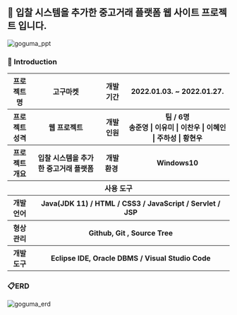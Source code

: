 ## 🍠 입찰 시스템을 추가한 중고거래 플랫폼 웹 사이트 프로젝트 입니다.

![goguma_ppt](https://user-images.githubusercontent.com/90780701/152696909-20209341-07bc-4062-bb20-2be93588aea7.png)

### 👋 Introduction
<table>
    <tr>
        <th width="11%">프로젝트 명 </th>
        <th>고구마켓</th>
        <th>개발기간</th>
        <th>2022.01.03. ~ 2022.01.27.</th>
    </tr>
    <tr>
        <th>프로젝트 성격</th>
        <th>웹 프로젝트</th>
        <th>개발인원</th>
        <th>팀 / 6명<br>
            송준영 | 이유미 | 이찬우 | 이혜인 | 주하성 | 황현우
        </th>
    </tr>
    <tr>
        <th>프로젝트 개요</th>
        <th>입찰 시스템을 추가한 중고거래 플랫폼</th>
        <th>개발환경&nbsp;</th>
        <th>Windows10</th>
    </tr>
    <tr>
        <th colspan="5">사용 도구</th>
    </tr>
    <tr>
        <th>개발언어</th>
        <th colspan="3">Java(JDK 11) / HTML / CSS3 / JavaScript / Servlet / JSP </th>
    </tr>
    <tr>
        <th>형상관리</th>
        <th colspan="3">Github, Git , Source Tree</th>
    </tr>
    <tr>
        <th>개발도구</th>
        <th colspan="3">Eclipse IDE, Oracle DBMS / Visual Studio Code</th>
    </tr>
</table>

### 📋ERD
![goguma_erd](https://user-images.githubusercontent.com/90780701/152697432-dcdd516b-a2cd-47dc-8a59-ba108e8cd22f.png)


